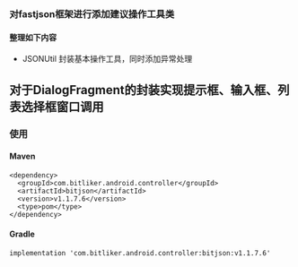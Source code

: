 ### 对fastjson框架进行添加建议操作工具类
#### 整理如下内容
- JSONUtil 封装基本操作工具，同时添加异常处理



## 对于DialogFragment的封装实现提示框、输入框、列表选择框窗口调用
### 使用
#### Maven
    <dependency>
      <groupId>com.bitliker.android.controller</groupId>
      <artifactId>bitjson</artifactId>
      <version>v1.1.7.6</version>
      <type>pom</type>
    </dependency>
#### Gradle
    implementation 'com.bitliker.android.controller:bitjson:v1.1.7.6'
    
